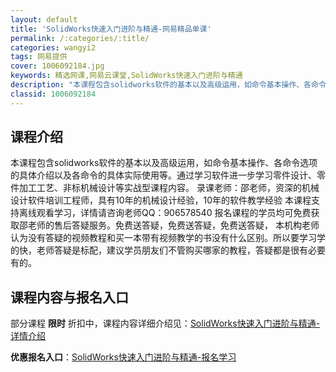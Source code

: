 ```yaml
---
layout: default
title: 'SolidWorks快速入门进阶与精通-网易精品单课'
permalink: /:categories/:title/
categories: wangyi2
tags: 网易提供
cover: 1006092184.jpg
keywords: 精选网课,网易云课堂,SolidWorks快速入门进阶与精通
description: "本课程包含solidworks软件的基本以及高级运用，如命令基本操作、各命令选项的具体介绍以及各命令的具体实际使用等。通过学习软件进一步学习零件设计、零件加工工艺、非标机械设计等实战型课程内"
classid: 1006092184
---
```


## 课程介绍

本课程包含solidworks软件的基本以及高级运用，如命令基本操作、各命令选项的具体介绍以及各命令的具体实际使用等。通过学习软件进一步学习零件设计、零件加工工艺、非标机械设计等实战型课程内容。
录课老师：邵老师，资深的机械设计软件培训工程师，具有10年的机械设计经验，10年的软件教学经验
本课程支持离线观看学习，详情请咨询老师QQ：906578540
报名课程的学员均可免费获取邵老师的售后答疑服务。免费送答疑，免费送答疑，免费送答疑，
本机构老师认为没有答疑的视频教程和买一本带有视频教学的书没有什么区别。所以要学习学的快，老师答疑是标配，建议学员朋友们不管购买哪家的教程，答疑都是很有必要有的。

## 课程内容与报名入口

部分课程 **限时** 折扣中，课程内容详细介绍见：[SolidWorks快速入门进阶与精通-详情介绍](https://study.163.com/course/introduction/1006092184.htm?share=1&shareId=1025206652&utm_campaign=share&utm_medium=iphoneShare&utm_source=&utm_u=1025206652)

**优惠报名入口**：[SolidWorks快速入门进阶与精通-报名学习](https://study.163.com/course/introduction/1006092184.htm?share=1&shareId=1025206652&utm_campaign=share&utm_medium=iphoneShare&utm_source=&utm_u=1025206652)

